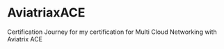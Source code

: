 # AviatriaxACE
Certification Journey for my certification for Multi Cloud Networking with Aviatrix ACE
